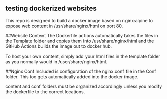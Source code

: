 
## testing dockerized websites
This repo is designed to build a docker image based on nginx:alpine to expose web content in /usr/share/nginx/html on port 80. 

##Website Content
The Dockerfile actions automatically takes the files in the Template folder and copies them into /usr/share/nginx/html and the GitHub Actions builds the image out to docker hub. 

To host your own content, simply add your html files in the template folder as you normally would in /user/share/nginx/html.

##Nginx Conf
Included is configuration of the nginx.conf file in the Conf folder. This too gets automatically added into the docker image.

content and conf folders must be organized accordingly unless you modify the dockerfile to the correct locations.
